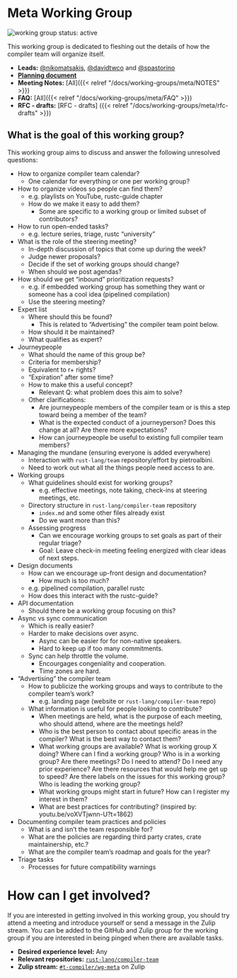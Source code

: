 # Meta Working Group
![working group status: active][status]

This working group is dedicated to fleshing out the details of how the compiler team will organize itself.

- **Leads:** [@nikomatsakis][nikomatsakis], [@davidtwco][davidtwco] and [@spastorino][spastorino]
- **[Planning document][planning]**
- **Meeting Notes:** [All]({{< relref "/docs/working-groups/meta/NOTES" >}})
- **FAQ:** [All]({{< relref "/docs/working-groups/meta/FAQ" >}})
- **RFC - drafts:** [RFC - drafts] ({{< relref "/docs/working-groups/meta/rfc-drafts" >}})



[status]: https://img.shields.io/badge/status-active-brightgreen.svg?style=for-the-badge

## What is the goal of this working group?
This working group aims to discuss and answer the following unresolved questions:

- How to organize compiler team calendar?
  - One calendar for everything or one per working group?
- How to organize videos so people can find them?
  - e.g. playlists on YouTube, rustc-guide chapter
  - How do we make it easy to add them?
    - Some are specific to a working group or limited subset of contributors?
- How to run open-ended tasks?
  - e.g. lecture series, triage, rustc “university”
- What is the role of the steering meeting?
  - In-depth discussion of topics that come up during the week?
  - Judge newer proposals?
  - Decide if the set of working groups should change?
  - When should we post agendas?
- How should we get “inbound” prioritization requests?
  - e.g. if embedded working group has something they want or someone has a cool idea (pipelined compilation)
  - Use the steering meeting?
- Expert list
  - Where should this be found?
    - This is related to “Advertising” the compiler team point below.
  - How should it be maintained?
  - What qualifies as expert?
- Journeypeople
  - What should the name of this group be?
  - Criteria for membership?
  - Equivalent to r+ rights?
  - “Expiration” after some time?
  - How to make this a useful concept?
    - Relevant Q: what problem does this aim to solve?
  - Other clarifications:
    - Are journeypeople members of the compiler team or is this a step toward being a member of the team?
    - What is the expected conduct of a journeyperson? Does this change at all? Are there more expectations?
    - How can journeypeople be useful to existing full compiler team members?
- Managing the mundane (ensuring everyone is added everywhere)
  - Interaction with `rust-lang/team` repository/effort by pietroalbini.
  - Need to work out what all the things people need access to are.
- Working groups
  - What guidelines should exist for working groups?
    - e.g. effective meetings, note taking, check-ins at steering meetings, etc.
  - Directory structure in `rust-lang/compiler-team` repository
    - `index.md` and some other files already exist
    - Do we want more than this?
  - Assessing progress
    - Can we encourage working groups to set goals as part of their regular triage?
    - Goal: Leave check-in meeting feeling energized with clear ideas of next steps.
- Design documents
  - How can we encourage up-front design and documentation?
    - How much is too much?
  - e.g. pipelined compilation, parallel rustc
  - How does this interact with the rustc-guide?
- API documentation
  - Should there be a working group focusing on this?
- Async vs sync communication
  - Which is really easier?
  - Harder to make decisions over async.
    - Async can be easier for for non-native speakers.
    - Hard to keep up if too many commitments.
  - Sync can help throttle the volume.
    - Encourgages congeniality and cooperation.
    - Time zones are hard.
- “Advertising” the compiler team
  - How to publicize the working groups and ways to contribute to the compiler team’s work?
    - e.g. landing page (website or `rust-lang/compiler-team` repo)
  - What information is useful for people looking to contribute?
    - When meetings are held, what is the purpose of each meeting, who should attend, where are the meetings held?
    - Who is the best person to contact about specific areas in the compiler? What is the best way to contact them?
    - What working groups are available? What is working group X doing? Where can I find a working group? Who is in a working group? Are there meetings? Do I need to attend? Do I need any prior experience? Are there resources that would help me get up to speed? Are there labels on the issues for this working group? Who is leading the working group?
    - What working groups might start in future? How can I register my interest in them?
    - What are best practices for contributing? (inspired by: youtu.be/voXVTjwnn-U?t=1862)
- Documenting compiler team practices and policies
  - What is and isn’t the team responsible for?
  - What are the policies are regarding third party crates, crate maintainership, etc.?
  - What are the compiler team’s roadmap and goals for the year?
- Triage tasks
  - Processes for future compatibility warnings

# How can I get involved?
If you are interested in getting involved in this working group, you should try attend a meeting and
introduce yourself or send a message in the Zulip stream. You can be added to the GitHub and Zulip
group for the working group if you are interested in being pinged when there are available tasks.

- **Desired experience level:** Any
- **Relevant repositories:** [`rust-lang/compiler-team`][repo]
- **Zulip stream:** [`#t-compiler/wg-meta`][zulip] on Zulip

[planning]: https://paper.dropbox.com/doc/meta-working-group-planning--AZIyyFu~OaIwneVQkZ_6_T3vAg-09U5endyK7vaoQhaiQ7TI
[repo]: https://github.com/rust-lang/compiler-team
[zulip]: https://rust-lang.zulipchat.com/#narrow/stream/185694-t-compiler.2Fwg-meta

[nikomatsakis]: https://github.com/nikomatsakis
[davidtwco]: https://github.com/davidtwco
[spastorino]: https://github.com/spastorino

